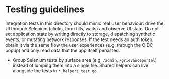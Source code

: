 # Testing guidelines

Integration tests in this directory should mimic real user behaviour: drive the UI through Selenium (clicks, form fills, waits) and observe UI state. Do not set application state by writing directly to storage, dispatching synthetic events, or mutating network responses. If the test needs an auth token, obtain it via the same flow the user experiences (e.g. through the OIDC popup) and only read data that the app itself persisted.

- Group Selenium tests by surface area (e.g. `/admin`, `/grievanceportal`) instead of lumping them into a single file. Shared helpers can live alongside the tests in `*_helpers_test.go`.
